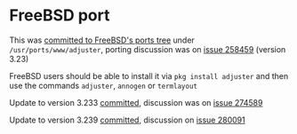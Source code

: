 FreeBSD port
============

This was [committed to FreeBSD's ports tree](https://cgit.freebsd.org/ports/commit/?id=b8e9c28744bb86cbbc76a046f39bbd80834ed4ce)
under `/usr/ports/www/adjuster`, porting discussion was on [issue 258459](https://bugs.freebsd.org/bugzilla/show_bug.cgi?id=258459)
(version 3.23)

FreeBSD users should be able to install it via `pkg install adjuster`
and then use the commands `adjuster`, `annogen` or `termlayout`

Update to version 3.233 [committed](https://cgit.freebsd.org/ports/commit/?id=b562b16ede7da01d8920707732cb15ba8c7b8e65),
discussion was on [issue 274589](https://bugs.freebsd.org/bugzilla/show_bug.cgi?id=274589)

Update to version 3.239 [committed](https://cgit.freebsd.org/ports/commit/?id=09c1355b40f969583548bf3d618eac06e29c553c),
discussion on [issue 280091](https://bugs.freebsd.org/bugzilla/show_bug.cgi?id=280091)

